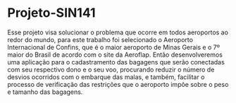 # Projeto-SIN141
Esse projeto visa solucionar o problema que ocorre em todos aeroportos ao redor do mundo, para este trabalho foi selecionado o Aeroporto Internacional de Confins, que é o maior aeroporto de Minas Gerais e o 7º maior do Brasil de acordo com o site da Aeroflap. Então desenvolveremos uma aplicação para o cadastramento das bagagens que serão conectadas com seu respectivo dono e o seu voo, procurando reduzir o número de desvios ocorridos com o embarque das malas, e também, facilitar o processo de verificação das restrições que o aeroporto impõe sobre o peso e tamanho das bagagens.
